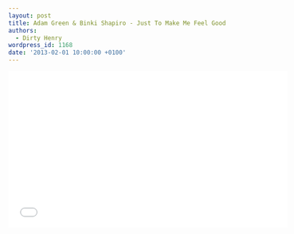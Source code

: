 ```yaml
---
layout: post
title: Adam Green & Binki Shapiro - Just To Make Me Feel Good
authors:
  - Dirty Henry
wordpress_id: 1168
date: '2013-02-01 10:00:00 +0100'
---
```

<iframe width="560" height="315" src="//www.youtube.com/embed/WrbeDDiU92g" frameborder="0" allowfullscreen></iframe>

